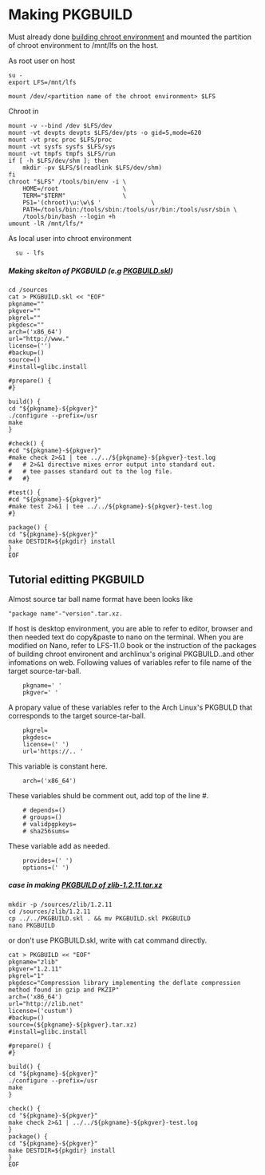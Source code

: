 # Making PKGBUILD
 Must already done [building chroot environment](../Building%20chroot%20environment.md) and mounted the partition of chroot environment to /mnt/lfs on the host.
 
As root user on host

    su -
    export LFS=/mnt/lfs

    mount /dev/<partition name of the chroot environment> $LFS

Chroot in

    mount -v --bind /dev $LFS/dev
    mount -vt devpts devpts $LFS/dev/pts -o gid=5,mode=620
    mount -vt proc proc $LFS/proc
    mount -vt sysfs sysfs $LFS/sys
    mount -vt tmpfs tmpfs $LFS/run
    if [ -h $LFS/dev/shm ]; then
        mkdir -pv $LFS/$(readlink $LFS/dev/shm)
    fi
    chroot "$LFS" /tools/bin/env -i \
        HOME=/root                  \
        TERM="$TERM"                \
        PS1='(chroot)\u:\w\$ '              \
        PATH=/tools/bin:/tools/sbin:/tools/usr/bin:/tools/usr/sbin \
        /tools/bin/bash --login +h
    umount -lR /mnt/lfs/*

As local user into chroot environment

      su - lfs
    
##### Making skelton of PKGBUILD (e.g [PKGBUILD.skl](PKGBUILD.skl))
 
    cd /sources
    cat > PKGBUILD.skl << "EOF"
    pkgname=""
    pkgver=""
    pkgrel=""
    pkgdesc=""
    arch=('x86_64')
    url="http://www."
    license=('')
    #backup=()
    source=()
    #install=glibc.install
    
    #prepare() {
    #}
    
    build() {
    cd "${pkgname}-${pkgver}"
    ./configure --prefix=/usr
    make
    }
    
    #check() {
    #cd "${pkgname}-${pkgver}"
    #make check 2>&1 | tee ../../${pkgname}-${pkgver}-test.log
    #   # 2>&1 directive mixes error output into standard out.
    #   # tee passes standard out to the log file.  
    #   #}
    
    #test() {
    #cd "${pkgname}-${pkgver}"
    #make test 2>&1 | tee ../../${pkgname}-${pkgver}-test.log
    #}

    package() {
    cd "${pkgname}-${pkgver}"
    make DESTDIR=${pkgdir} install
    }
    EOF

## Tutorial editting PKGBUILD
Almost source tar ball name format have been looks like
```
"package name"-"version".tar.xz.
````
If host is desktop environment, you are able to refer to editor, browser and then needed text do copy&paste to nano on the terminal. When you are modified on Nano, refer to LFS-11.0 book or the instruction of the packages of building chroot environent and archlinux's original PKGBUILD..and other infomations on web.
Following values of variables refer to file name of the target source-tar-ball. 

        pkgname=' '
        pkgver=' '

A propary value of these variables refer to the Arch Linux's PKGBULD that corresponds to the target source-tar-ball. 

        pkgrel=
        pkgdesc=
        license=(' ')
        url='https://.. '
 
This variable is constant here.

        arch=('x86_64')

These variables shuld be comment out, add top of the line #.

        # depends=()
        # groups=()
        # validpgpkeys=
        # sha256sums=

These variable add as needed.

        provides=(' ')
        options=(' ')

##### case in making [PKGBUILD of zlib-1.2.11.tar.xz](zlib-1.2.11)

    mkdir -p /sources/zlib/1.2.11
    cd /sources/zlib/1.2.11
    cp ../../PKGBUILD.skl . && mv PKGBUILD.skl PKGBUILD
    nano PKGBUILD

or don't use PKGBUILD.skl, write with cat command directly.

    cat > PKGBUILD << "EOF"
    pkgname="zlib"
    pkgver="1.2.11" 
    pkgrel="1"
    pkgdesc="Compression library implementing the deflate compression method found in gzip and PKZIP"
    arch=('x86_64')
    url="http://zlib.net"
    license=('custum')
    #backup=()
    source=(${pkgname}-${pkgver}.tar.xz)
    #install=glibc.install
    
    #prepare() {
    #}
    
    build() {
    cd "${pkgname}-${pkgver}"
    ./configure --prefix=/usr
    make
    }
    
    check() {
    cd "${pkgname}-${pkgver}"
    make check 2>&1 | ../../${pkgname}-${pkgver}-test.log
    }
    package() {
    cd "${pkgname}-${pkgver}"
    make DESTDIR=${pkgdir} install
    }
    EOF
